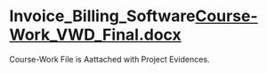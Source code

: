 # Invoice_Billing_Software[Course-Work_VWD_Final.docx](https://github.com/karnmodi/Invoice_Billing_Software/files/11044286/Course-Work_VWD_Final.docx)
Course-Work File is Aattached with Project Evidences. 
